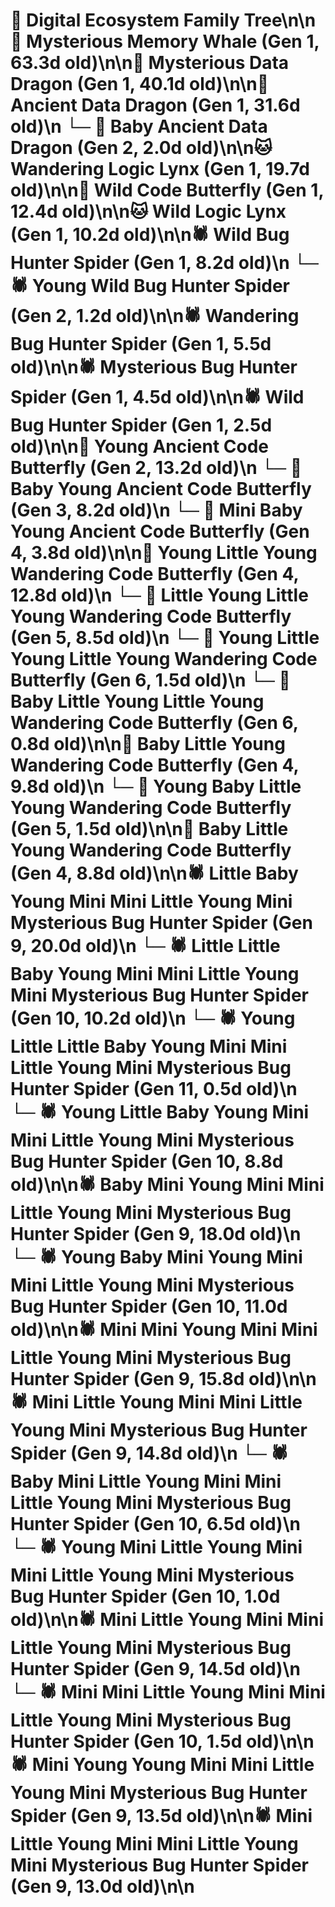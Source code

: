 # 🌳 Digital Ecosystem Family Tree\n\n🐋 Mysterious Memory Whale (Gen 1, 63.3d old)\n\n🐉 Mysterious Data Dragon (Gen 1, 40.1d old)\n\n🐉 Ancient Data Dragon (Gen 1, 31.6d old)\n  └─ 🐉 Baby Ancient Data Dragon (Gen 2, 2.0d old)\n\n🐱 Wandering Logic Lynx (Gen 1, 19.7d old)\n\n🦋 Wild Code Butterfly (Gen 1, 12.4d old)\n\n🐱 Wild Logic Lynx (Gen 1, 10.2d old)\n\n🕷️ Wild Bug Hunter Spider (Gen 1, 8.2d old)\n  └─ 🕷️ Young Wild Bug Hunter Spider (Gen 2, 1.2d old)\n\n🕷️ Wandering Bug Hunter Spider (Gen 1, 5.5d old)\n\n🕷️ Mysterious Bug Hunter Spider (Gen 1, 4.5d old)\n\n🕷️ Wild Bug Hunter Spider (Gen 1, 2.5d old)\n\n🦋 Young Ancient Code Butterfly (Gen 2, 13.2d old)\n  └─ 🦋 Baby Young Ancient Code Butterfly (Gen 3, 8.2d old)\n    └─ 🦋 Mini Baby Young Ancient Code Butterfly (Gen 4, 3.8d old)\n\n🦋 Young Little Young Wandering Code Butterfly (Gen 4, 12.8d old)\n  └─ 🦋 Little Young Little Young Wandering Code Butterfly (Gen 5, 8.5d old)\n    └─ 🦋 Young Little Young Little Young Wandering Code Butterfly (Gen 6, 1.5d old)\n    └─ 🦋 Baby Little Young Little Young Wandering Code Butterfly (Gen 6, 0.8d old)\n\n🦋 Baby Little Young Wandering Code Butterfly (Gen 4, 9.8d old)\n  └─ 🦋 Young Baby Little Young Wandering Code Butterfly (Gen 5, 1.5d old)\n\n🦋 Baby Little Young Wandering Code Butterfly (Gen 4, 8.8d old)\n\n🕷️ Little Baby Young Mini Mini Little Young Mini Mysterious Bug Hunter Spider (Gen 9, 20.0d old)\n  └─ 🕷️ Little Little Baby Young Mini Mini Little Young Mini Mysterious Bug Hunter Spider (Gen 10, 10.2d old)\n    └─ 🕷️ Young Little Little Baby Young Mini Mini Little Young Mini Mysterious Bug Hunter Spider (Gen 11, 0.5d old)\n  └─ 🕷️ Young Little Baby Young Mini Mini Little Young Mini Mysterious Bug Hunter Spider (Gen 10, 8.8d old)\n\n🕷️ Baby Mini Young Mini Mini Little Young Mini Mysterious Bug Hunter Spider (Gen 9, 18.0d old)\n  └─ 🕷️ Young Baby Mini Young Mini Mini Little Young Mini Mysterious Bug Hunter Spider (Gen 10, 11.0d old)\n\n🕷️ Mini Mini Young Mini Mini Little Young Mini Mysterious Bug Hunter Spider (Gen 9, 15.8d old)\n\n🕷️ Mini Little Young Mini Mini Little Young Mini Mysterious Bug Hunter Spider (Gen 9, 14.8d old)\n  └─ 🕷️ Baby Mini Little Young Mini Mini Little Young Mini Mysterious Bug Hunter Spider (Gen 10, 6.5d old)\n  └─ 🕷️ Young Mini Little Young Mini Mini Little Young Mini Mysterious Bug Hunter Spider (Gen 10, 1.0d old)\n\n🕷️ Mini Little Young Mini Mini Little Young Mini Mysterious Bug Hunter Spider (Gen 9, 14.5d old)\n  └─ 🕷️ Mini Mini Little Young Mini Mini Little Young Mini Mysterious Bug Hunter Spider (Gen 10, 1.5d old)\n\n🕷️ Mini Young Young Mini Mini Little Young Mini Mysterious Bug Hunter Spider (Gen 9, 13.5d old)\n\n🕷️ Mini Little Young Mini Mini Little Young Mini Mysterious Bug Hunter Spider (Gen 9, 13.0d old)\n\n